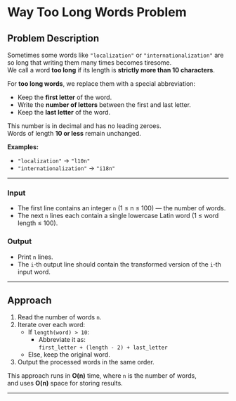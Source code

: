# Way Too Long Words Problem

## Problem Description

Sometimes some words like `"localization"` or `"internationalization"` are so long that writing them many times becomes tiresome.  
We call a word **too long** if its length is **strictly more than 10 characters**.

For **too long words**, we replace them with a special abbreviation:

- Keep the **first letter** of the word.
- Write the **number of letters** between the first and last letter.
- Keep the **last letter** of the word.

This number is in decimal and has no leading zeroes.  
Words of length **10 or less** remain unchanged.

**Examples:**
- `"localization"` → `"l10n"`
- `"internationalization"` → `"i18n"`

---

### Input

- The first line contains an integer `n` (1 ≤ n ≤ 100) — the number of words.
- The next `n` lines each contain a single lowercase Latin word (1 ≤ word length ≤ 100).

### Output

- Print `n` lines.
- The `i`‑th output line should contain the transformed version of the `i`‑th input word.

---

## Approach

1. Read the number of words `n`.
2. Iterate over each word:
   - If `length(word) > 10`:
     - Abbreviate it as:  
       `first_letter + (length - 2) + last_letter`
   - Else, keep the original word.
3. Output the processed words in the same order.

This approach runs in **O(n)** time, where `n` is the number of words,  
and uses **O(n)** space for storing results.

---
